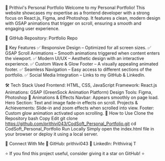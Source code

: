 🚀 Prithivi's Personal Portfolio
Welcome to my Personal Portfolio! This website showcases my expertise as a frontend developer with a strong focus on React.js, Figma, and Photoshop. It features a clean, modern design with GSAP animations that trigger on scroll, ensuring a smooth and engaging user experience.

🔗 GitHub Repository: Portfolio Repo

📌 Key Features
✅ Responsive Design – Optimized for all screen sizes.
✅ GSAP Scroll Animations – Smooth animations triggered when content enters the viewport.
✅ Modern UI/UX – Aesthetic design with an interactive experience.
✅ Custom Wave & Glow Footer – A visually appealing animated footer.
✅ Seamless Navigation – Easy access to different sections of the portfolio.
✅ Social Media Integration – Links to my GitHub & LinkedIn.

🛠️ Tech Stack Used
Frontend: HTML, CSS, JavaScript
Framework: React.js
Animations: GSAP (GreenSock Animation Platform)
Design Tools: Figma, Photoshop
🎨 Animations & Effects
Navbar: Appears smoothly on page load.
Hero Section: Text and image fade-in effects on scroll.
Projects & Achievements: Slide-in and zoom effects when scrolled into view.
Footer: Custom glow animation activated upon scrolling.
🚀 How to Use
Clone the Repository
bash
Copy
Edit
git clone https://github.com/prithivi043/CodSoft_Personal_Portfolio.git
cd CodSoft_Personal_Portfolio
Run Locally
Simply open the index.html file in your browser or deploy it using a local server.

📩 Connect With Me
📌 GitHub: prithivi043
📌 LinkedIn: Prithiviraj T

⭐ If you find this project useful, consider giving it a star on GitHub! ⭐

